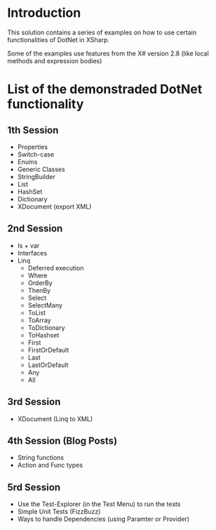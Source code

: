 # Introduction

This solution contains a series of examples on how to use certain functionalities of DotNet in XSharp. 

Some of the examples use features from the X# version 2.8 (like local methods and expression bodies)

# List of the demonstraded DotNet functionality

## 1th Session

* Properties
* Switch-case
* Enums
* Generic Classes
* StringBuilder
* List
* HashSet
* Dictionary
* XDocument (export XML)

## 2nd Session

* Is + var
* Interfaces
* Linq
  * Deferred execution
  * Where
  * OrderBy
  * ThenBy
  * Select
  * SelectMany
  * ToList
  * ToArray
  * ToDictionary
  * ToHashset
  * First
  * FirstOrDefault
  * Last
  * LastOrDefault
  * Any
  * All
 
## 3rd Session

* XDocument (Linq to XML)

## 4th Session (Blog Posts)

* String functions
* Action and Func types

## 5rd Session

* Use the Test-Explorer (in the Test Menu) to run the tests 
* Simple Unit Tests (FizzBuzz)
* Ways to handle Dependencies (using Paramter or Provider)